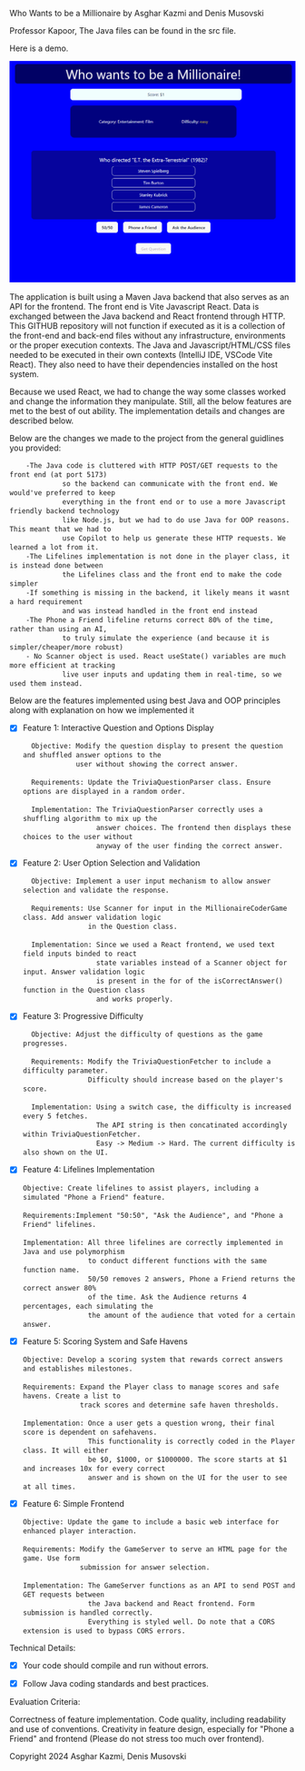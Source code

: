 Who Wants to be a Millionaire by Asghar Kazmi and Denis Musovski

Professor Kapoor, The Java files can be found in the src file.

Here is a demo.

![](https://github.com/AsgharKazmi2005/Trivia/blob/main/Demo.gif)


The application is built using a Maven Java backend that also serves as an API for the frontend. The front end is Vite Javascript React. Data is exchanged between the Java backend and React frontend through HTTP. This GITHUB repository will not function if executed as it is a collection of the front-end and back-end files without any infrastructure, environments or the proper execution contexts. The Java and Javascript/HTML/CSS files needed to be executed in their own contexts (IntelliJ IDE, VSCode Vite React). They also need to have their dependencies installed on the host system.

Because we used React, we had to change the way some classes worked and change the information they manipulate. Still, all the below features are met to the best of out ability. The implementation details and changes are described below.

Below are the changes we made to the project from the general guidlines you provided:
        
        
        -The Java code is cluttered with HTTP POST/GET requests to the front end (at port 5173)
                 so the backend can communicate with the front end. We would've preferred to keep 
                 everything in the front end or to use a more Javascript friendly backend technology 
                 like Node.js, but we had to do use Java for OOP reasons. This meant that we had to
                 use Copilot to help us generate these HTTP requests. We learned a lot from it.
        -The Lifelines implementation is not done in the player class, it is instead done between 
                 the Lifelines class and the front end to make the code simpler
        -If something is missing in the backend, it likely means it wasnt a hard requirement
                 and was instead handled in the front end instead
        -The Phone a Friend lifeline returns correct 80% of the time, rather than using an AI,
                 to truly simulate the experience (and because it is simpler/cheaper/more robust)
        - No Scanner object is used. React useState() variables are much more efficient at tracking
                 live user inputs and updating them in real-time, so we used them instead.

Below are the features implemented using best Java and OOP principles along with explanation on how we implemented it

- [X] Feature 1: Interactive Question and Options Display

        Objective: Modify the question display to present the question and shuffled answer options to the
                   user without showing the correct answer.

        Requirements: Update the TriviaQuestionParser class. Ensure options are displayed in a random order.

        Implementation: The TriviaQuestionParser correctly uses a shuffling algorithm to mix up the 
                        answer choices. The frontend then displays these choices to the user without
                        anyway of the user finding the correct answer.
  

- [X] Feature 2: User Option Selection and Validation

        Objective: Implement a user input mechanism to allow answer selection and validate the response.
      
        Requirements: Use Scanner for input in the MillionaireCoderGame class. Add answer validation logic
                      in the Question class.
      
        Implementation: Since we used a React frontend, we used text field inputs binded to react
                        state variables instead of a Scanner object for input. Answer validation logic
                        is present in the for of the isCorrectAnswer() function in the Question class
                        and works properly.


- [X] Feature 3: Progressive Difficulty

        Objective: Adjust the difficulty of questions as the game progresses.
      
        Requirements: Modify the TriviaQuestionFetcher to include a difficulty parameter.
                      Difficulty should increase based on the player's score.
      
        Implementation: Using a switch case, the difficulty is increased every 5 fetches.
                        The API string is then concatinated accordingly within TriviaQuestionFetcher.
                        Easy -> Medium -> Hard. The current difficulty is also shown on the UI.
        


- [X] Feature 4: Lifelines Implementation

      Objective: Create lifelines to assist players, including a simulated "Phone a Friend" feature.
      
      Requirements:Implement "50:50", "Ask the Audience", and "Phone a Friend" lifelines.
      
      Implementation: All three lifelines are correctly implemented in Java and use polymorphism
                      to conduct different functions with the same function name.
                      50/50 removes 2 answers, Phone a Friend returns the correct answer 80%
                      of the time. Ask the Audience returns 4 percentages, each simulating the
                      the amount of the audience that voted for a certain answer.

- [X] Feature 5: Scoring System and Safe Havens

      Objective: Develop a scoring system that rewards correct answers and establishes milestones.

      Requirements: Expand the Player class to manage scores and safe havens. Create a list to 
                    track scores and determine safe haven thresholds.

      Implementation: Once a user gets a question wrong, their final score is dependent on safehavens.
                      This functionality is correctly coded in the Player class. It will either
                      be $0, $1000, or $1000000. The score starts at $1 and increases 10x for every correct
                      answer and is shown on the UI for the user to see at all times.


- [X] Feature 6: Simple Frontend

      Objective: Update the game to include a basic web interface for enhanced player interaction.
      
      Requirements: Modify the GameServer to serve an HTML page for the game. Use form
                    submission for answer selection.
      
      Implementation: The GameServer functions as an API to send POST and GET requests between
                      the Java backend and React frontend. Form submission is handled correctly.
                      Everything is styled well. Do note that a CORS extension is used to bypass CORS errors.
  
Technical Details:

- [X] Your code should compile and run without errors.
- [X] Follow Java coding standards and best practices.


Evaluation Criteria:

Correctness of feature implementation.
Code quality, including readability and use of conventions.
Creativity in feature design, especially for "Phone a Friend" and frontend (Please do not stress too much over frontend).

Copyright 2024 Asghar Kazmi, Denis Musovski
